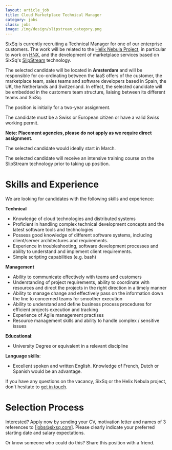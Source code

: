 ```yaml
---
layout: article_job
title: Cloud Marketplace Technical Manager
category: jobs
class: jobs
image: /img/design/slipstream_category.png
---
```


SixSq is currently recruiting a Technical Manager for one of our enterprise customers. The work will be related to the [Helix Nebula Project](http://helix-nebula.eu/), in particular to work on [HNX](http://hnx.helix-nebula.eu/), and the development of marketplace services based on SixSq's [SlipStream](http://sixsq.com/products/slipstream.html) technology.

The selected candidate will be located in **Amsterdam** and will be responsible for co-ordinating between the IaaS offers of the customer, the marketplace team, sales teams and software developers based in Spain, the UK, the Netherlands and Switzerland. In effect, the selected candidate will be embedded in the customers team structure, liaising between its different teams and SixSq.

The position is initially for a two-year assignment.

The candidate must be a Swiss or European citizen or have a valid Swiss working permit. 

**Note: Placement agencies, please do not apply as we require direct assignment.**

The selected candidate would ideally start in March.

The selected candidate will receive an intensive training course on the SlipStream technology prior to taking up position.


Skills and Experience
=====================

We are looking for candidates with the following skills and experience:  

**Technical**

- Knowledge of cloud technologies and distributed systems
- Proficient in handling complex technical development concepts and the latest software tools and technologies
- Possess good knowledge of different software systems, including client/server architectures and requirements.
- Experience in troubleshooting, software development processes and ability to understand and implement client requirements.
- Simple scripting capabilities (e.g. bash)


**Management**

- Ability to communicate effectively with teams and customers
- Understanding of project requirements, ability to coordinate with resources and direct the projects in the right direction in a timely manner
- Ability to manage change and effectively pass on the information down the line to concerned teams for smoother execution
- Ability to understand and define business process procedures for efficient projects execution and tracking
- Experience of Agile management practises
- Resource management skills and ability to handle complex / sensitive issues


**Educational**: 

- University Degree or equivalent in a relevant discipline 

**Language skills**: 

- Excellent spoken and written English. Knowledge of French, Dutch or Spanish would be an advantage.


If you have any questions on the vacancy, SixSq or the Helix Nebula project, don't hesitate to [get in touch](mailto:jobs@sixsq.com?subject=job%20application).

Selection Process
===================

Interested? Apply now by sending your CV, motivation letter and names of 3 references to [jobs@sixsq.com]. Please clearly indicate your preferred starting date and salary expectations.

Or know someone who could do this? Share this position with a friend.
